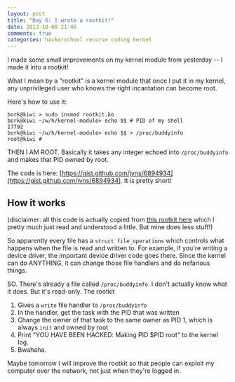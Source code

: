 ```yaml
---
layout: post
title: "Day 6: I wrote a rootkit!"
date: 2013-10-08 21:46
comments: true
categories: hackerschool recurse coding kernel
---
```


I made some small improvements on my kernel module from yesterday -- I
made it into a rootkit!

What I mean by a "rootkit" is a kernel module that once I put it in my
kernel, any unprivileged user who knows the right incantation can become
root.

Here's how to use it:

~~~
bork@kiwi > sudo insmod rootkit.ko
bork@kiwi ~/w/h/kernel-module> echo $$ # PID of my shell
17792
bork@kiwi ~/w/h/kernel-module> echo $$ > /proc/buddyinfo
root@kiwi #
~~~

<!-- more -->

THEN I AM ROOT. Basically it takes any integer echoed into
`/proc/buddyinfo` and makes that PID owned by root.

The code is here:
[https://gist.github.com/jvns/6894934](https://gist.github.com/jvns/6894934).
It is pretty short!

## How it works

(disclaimer: all this code is actually copied from [this rootkit here](https://github.com/mfontanini/Programs-Scripts/blob/master/rootkit/rootkit.c)
which I pretty much just read and understood a little. But mine does
less stuff!)

So apparently every file has a `struct file_operations` which controls
what happens when the file is read and written to. For example, if
you're writing a device driver, the important device driver code goes
there. Since the kernel can do ANYTHING, it can change those file
handlers and do nefarious things.

SO. There's already a file called `/proc/buddyinfo`. I don't actually
know what it does. But it's read-only. The rootkit 

1. Gives a `write` file handler to `/proc/buddyinfo`
2. In the handler, get the task with the PID that was written
3. Change the owner of that task to the same owner as PID 1, which is
  always `init` and owned by root
4. Print "YOU HAVE BEEN HACKED: Making PID $PID root" to the kernel log.
5. Bwahaha.

Maybe tomorrow I will improve the rootkit so that people can exploit my
computer over the network, not just when they're logged in.
